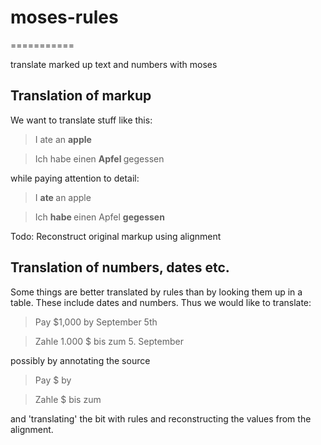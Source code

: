 # moses-rules
===========

translate marked up text and numbers with moses

## Translation of markup

We want to translate stuff like this:

> I ate an <b> apple </b>

> Ich habe einen <b> Apfel </b> gegessen

while paying attention to detail:

> I <b> ate </b> an apple

> Ich <b> habe </b> einen Apfel <b> gegessen </b>

Todo: Reconstruct original markup using alignment


## Translation of numbers, dates etc.

Some things are better translated by rules than by looking them up in a table. These include dates and numbers. Thus we would like to translate:

> Pay $1,000 by September 5th 

> Zahle 1.000 $ bis zum 5. September

possibly by annotating the source

> Pay $ <NUMBER> by <DATE> 

> Zahle <NUMBER> $ bis zum <DATE>

and 'translating' the bit with rules and reconstructing the values from the alignment.


